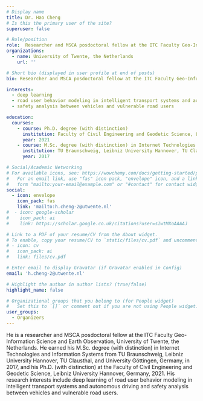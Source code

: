 ```yaml
---
# Display name
title: Dr. Hao Cheng
# Is this the primary user of the site?
superuser: false

# Role/position
role:  Researcher and MSCA posdoctoral fellow at the ITC Faculty Geo-Information Science and Earth Observation
organizations:
  - name: University of Twente, the Netherlands
    url: ''

# Short bio (displayed in user profile at end of posts)
bio: Researcher and MSCA posdoctoral fellow at the ITC Faculty Geo-Information Science and Earth Observation, University of Twente, the Netherlands. 

interests:
  - deep learning
  - road user behavior modeling in intelligent transport systems and autonomous driving
  - safety analysis between vehicles and vulnerable road users

education:
  courses:
    - course: Ph.D. degree (with distinction)
      institution: Faculty of Civil Engineering and Geodetic Science, Leibniz University Hannover, Germany
      year: 2021
    - course: M.Sc. degree (with distinction) in Internet Technologies and Information Systems
      institution: TU Braunschweig, Leibniz University Hannover, TU Clausthal, and University Göttingen, Germany
      year: 2017

# Social/Academic Networking
# For available icons, see: https://wowchemy.com/docs/getting-started/page-builder/#icons
#   For an email link, use "fas" icon pack, "envelope" icon, and a link in the
#   form "mailto:your-email@example.com" or "#contact" for contact widget.
social:
  - icon: envelope
    icon_pack: fas
    link: 'mailto:h.cheng-2@utwente.nl'
#  - icon: google-scholar
#    icon_pack: ai
#    link: https://scholar.google.co.uk/citations?user=sIwtMXoAAAAJ

# Link to a PDF of your resume/CV from the About widget.
# To enable, copy your resume/CV to `static/files/cv.pdf` and uncomment the lines below.
# - icon: cv
#   icon_pack: ai
#   link: files/cv.pdf

# Enter email to display Gravatar (if Gravatar enabled in Config)
email: 'h.cheng-2@utwente.nl'

# Highlight the author in author lists? (true/false)
highlight_name: false

# Organizational groups that you belong to (for People widget)
#   Set this to `[]` or comment out if you are not using People widget.
user_groups:
  - Organizers
---
```


He is a researcher and MSCA posdoctoral fellow at the ITC Faculty Geo-Information Science and Earth Observation, University of Twente, the Netherlands. He earned his M.Sc. degree (with distinction) in Internet Technologies and Information Systems from TU Braunschweig, Leibniz University Hannover, TU Clausthal, and University Göttingen, Germany, in 2017, and his Ph.D. (with distinction) at the Faculty of Civil Engineering and Geodetic Science, Leibniz University Hannover, Germany, 2021. His research interests include deep learning of road user behavior modeling in intelligent transport systems and autonomous driving and safety analysis between vehicles and vulnerable road users.

